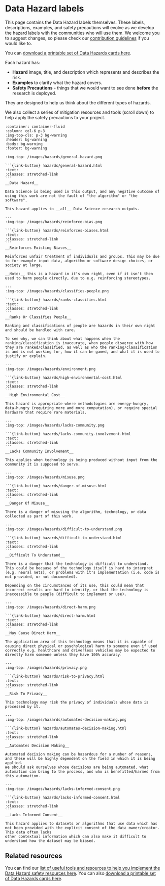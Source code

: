 # Data Hazard labels

This page contains the Data Hazard labels themselves.
These labels, descriptions, examples, and safety precautions will evolve as we develop the hazard labels with the communities who will use them.
We welcome you to suggest changes, so please check our [contribution guidelines](contribute) if you would like to. 

You can [download a printable set of Data Hazards cards here](../_static/DataHazards_PrintableCards.pdf).  

Each hazard has:
- __Hazard__ image, title, and description which represents and describes the risk.
- __Examples__ to clarify what the hazard covers.
- __Safety Precautions__ - things that we would want to see done **before** the research is deployed.

They are designed to help us think about the different types of hazards. 

We also collect a series of mitigation resources and tools (scroll down) to help apply the safety precautions to your project.

````{panels}
:container: container-fluid
:column: col-6 p-3
:img-top-cls: p-3 bg-warning
:header: bg-warning
:body: bg-warning 
:footer: bg-warning 

:img-top: /images/hazards/general-hazard.png

```{link-button} hazards/general-hazard.html
:text: 
:classes: stretched-link
```
__Data Hazard__

Data Science is being used in this output, and any negative outcome of using this work are not the fault of "the algorithm" or "the software". 

This hazard applies to __all__ Data Science research outputs.

---
:img-top: /images/hazards/reinforce-bias.png

```{link-button} hazards/reinforces-biases.html
:text: 
:classes: stretched-link
```
__Reinforces Existing Biases__

Reinforces unfair treatment of individuals and groups. This may be due to for example input data, algorithm or software design choices, or society at large. 

__Note:__ this is a hazard in it's own right, even if it isn't then used to harm people directly, due to e.g. reinforcing stereotypes.

---
:img-top: /images/hazards/classifies-people.png

```{link-button} hazards/ranks-classifies.html
:text: 
:classes: stretched-link
``` 
__Ranks Or Classifies People__

Ranking and classifications of people are hazards in their own right and should be handled with care.

To see why, we can think about what happens when the ranking/classification is inaccurate, when people disagree with how they are ranked/classified, as well as who the ranking/classification is and is not working for, how it can be gamed, and what it is used to justify or explain.

---
:img-top: /images/hazards/environment.png

```{link-button} hazards/high-environmental-cost.html
:text: 
:classes: stretched-link
``` 
__High Environmental Cost__

This hazard is appropriate where methodologies are energy-hungry, data-hungry (requiring more and more computation), or require special hardware that require rare materials. 

---
:img-top: /images/hazards/lacks-community.png

```{link-button} hazards/lacks-community-involvement.html
:text: 
:classes: stretched-link
``` 
__Lacks Community Involvement__

This applies when technology is being produced without input from the community it is supposed to serve.

---
:img-top: /images/hazards/misuse.png

```{link-button} hazards/danger-of-misuse.html
:text: 
:classes: stretched-link
``` 
__Danger Of Misuse__

There is a danger of misusing the algorithm, technology, or data collected as part of this work.

---
:img-top: /images/hazards/difficult-to-understand.png

```{link-button} hazards/difficult-to-understand.html
:text: 
:classes: stretched-link
``` 
__Difficult To Understand__

There is a danger that the technology is difficult to understand. 
This could be because of the technology itself is hard to interpret (e.g. neural nets), or problems with it's implementation (i.e. code is not provided, or not documented).

Depending on the circumstances of its use, this could mean that incorrect results are hard to identify, or that the technology is inaccessible to people (difficult to implement or use).

---
:img-top: /images/hazards/direct-harm.png

```{link-button} hazards/direct-harm.html
:text: 
:classes: stretched-link
``` 
__May Cause Direct Harm__

The application area of this technology means that it is capable of causing direct physical or psychological harm to someone even if used correctly e.g. healthcare and driverless vehicles may be expected to directly harm someone unless they have 100% accuracy.

---
:img-top: /images/hazards/privacy.png

```{link-button} hazards/risk-to-privacy.html
:text: 
:classes: stretched-link
``` 
__Risk To Privacy__

This technology may risk the privacy of individuals whose data is processed by it. 

---
:img-top: /images/hazards/automates-decision-making.png

```{link-button} hazards/automates-decision-making.html
:text: 
:classes: stretched-link
``` 
__Automates Decision Making__

Automated decision making can be hazardous for a number of reasons, and these will be highly dependent on the field in which it is being applied. 
We should ask ourselves whose decisions are being automated, what automation can bring to the process, and who is benefitted/harmed from this automation. 

---
:img-top: /images/hazards/lacks-informed-consent.png

```{link-button} hazards/lacks-informed-consent.html
:text: 
:classes: stretched-link
``` 
__Lacks Informed Consent__

This hazard applies to datasets or algorithms that use data which has not been provided with the explicit consent of the data owner/creator. This data often lacks
other contextual information which can also make it difficult to understand how the dataset may be biased.

````

## Related resources

You can find our [list of useful tools and resources to help you implement the Data Hazard safety resources here](tools). 
You can also [download a printable set of Data Hazards cards here](../_static/DataHazards_PrintableCards.pdf).  
